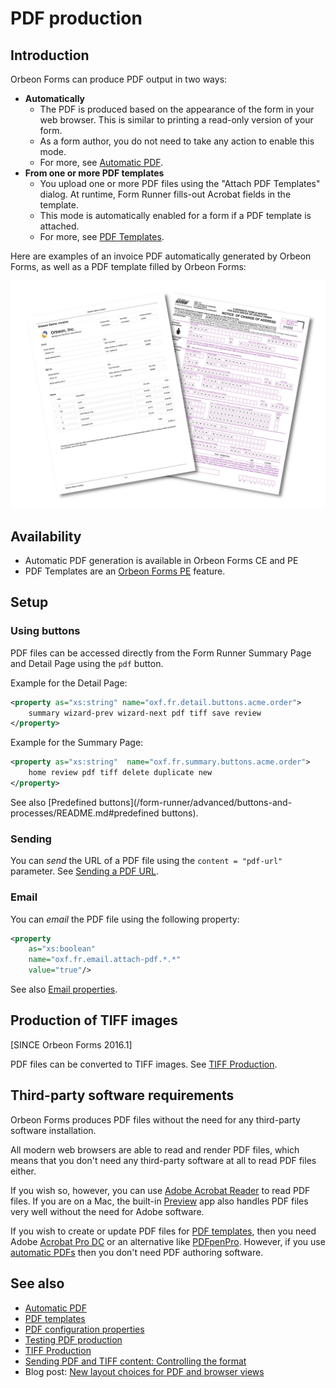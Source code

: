 # PDF production

## Introduction

Orbeon Forms can produce PDF output in two ways:

- __Automatically__
    - The PDF is produced based on the appearance of the form in your web browser. This is similar to printing a read-only version of your form.
    - As a form author, you do not need to take any action to enable this mode.
    - For more, see [Automatic PDF](pdf-automatic.md).
- __From one or more PDF templates__
    - You upload one or more PDF files using the "Attach PDF Templates" dialog. At runtime, Form Runner fills-out Acrobat fields in the template.
    - This mode is automatically enabled for a form if a PDF template is attached.
    - For more, see [PDF Templates](pdf-templates.md).

Here are examples of an invoice PDF automatically generated by Orbeon Forms, as well as a PDF template filled by Orbeon Forms:

![PDF Production](../images/pdf-examples.png)

## Availability

- Automatic PDF generation is available in Orbeon Forms CE and PE
- PDF Templates are an [Orbeon Forms PE](https://www.orbeon.com/download) feature.

## Setup

### Using buttons

PDF files can be accessed directly from the Form Runner Summary Page and Detail Page using the `pdf` button.

Example for the Detail Page:

```xml
<property as="xs:string" name="oxf.fr.detail.buttons.acme.order">
    summary wizard-prev wizard-next pdf tiff save review
</property>
```

Example for the Summary Page:

```xml
<property as="xs:string"  name="oxf.fr.summary.buttons.acme.order">
    home review pdf tiff delete duplicate new
</property>
```

See also [Predefined buttons](/form-runner/advanced/buttons-and-processes/README.md#predefined buttons).

### Sending

You can *send* the URL of a PDF file using the `content = "pdf-url"` parameter. See [Sending a PDF URL](/form-runner/advanced/buttons-and-processes/actions-form-runner.md#sending-a-pdf-url).

### Email

You can *email* the PDF file using the following property:

```xml
<property
    as="xs:boolean"
    name="oxf.fr.email.attach-pdf.*.*"
    value="true"/>
```

See also [Email properties](../configuration/properties/form-runner.md#email-settings).

## Production of TIFF images

[SINCE Orbeon Forms 2016.1]

PDF files can be converted to TIFF images. See [TIFF Production](/form-runner/feature/tiff-production.md).

## Third-party software requirements

Orbeon Forms produces PDF files without the need for any third-party software installation.

All modern web browsers are able to read and render PDF files, which means that you don't need any third-party software at all to read PDF files either.

If you wish so, however, you can use [Adobe Acrobat Reader](https://www.adobe.com/acrobat/pdf-reader.html) to read PDF files. If you are on a Mac, the built-in [Preview](https://support.apple.com/guide/preview/welcome/mac) app also handles PDF files very well without the need for Adobe software.

If you wish to create or update PDF files for [PDF templates](pdf-templates.md), then you need Adobe [Acrobat Pro DC](https://www.adobe.com/acrobat/free-trial-download.html?promoid=TY6XKZHL) or an alternative like [PDFpenPro](https://pdfpen.com/pdfpenpro/). However, if you use [automatic PDFs](pdf-automatic.md) then you don't need PDF authoring software.

## See also

- [Automatic PDF](pdf-automatic.md)
- [PDF templates](pdf-templates.md)
- [PDF configuration properties](/configuration/properties/form-runner-pdf.md)
- [Testing PDF production](/form-builder/pdf-test.md)
- [TIFF Production](/form-runner/feature/tiff-production.md)
- [Sending PDF and TIFF content: Controlling the format](/form-runner/advanced/buttons-and-processes/actions-form-runner-send.md)
- Blog post: [New layout choices for PDF and browser views](https://blog.orbeon.com/2019/11/new-layout-choices-for-pdf-and-browser.html)